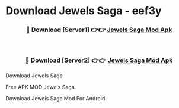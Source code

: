 # Download Jewels Saga - eef3y



<div align="center">
<h3>🔴 Download [Server1] 👉👉 <a href="https://momento.my/?title=Jewels_Saga">Jewels Saga Mod Apk</a></h3><br>

<h3>🔴 Download [Server2] 👉👉 <a href="https://momento.my/?title=Jewels_Saga">Jewels Saga Mod Apk</a></h3>
</div>



Download Jewels Saga 

Free APK MOD Jewels Saga 

Download Jewels Saga Mod For Android
